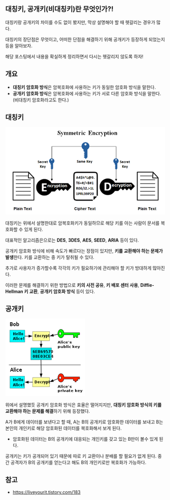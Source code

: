 ## 대칭키, 공개키(비대칭키)란 무엇인가?!

대칭키랑 공개키의 차이를 수도 없이 봤지만, 막상 설명해야 할 때 헷갈리는 경우가 많다.

대칭키의 장단점은 무엇이고, 어떠한 단점을 해결하기 위해 공개키가 등장하게 되었는지 등을 알아보자.

해당 포스팅에서 내용을 확실하게 정리하면서 다시는 헷갈리지 않도록 하자!

## 개요

- **대칭키 암호화 방식**은 암복호화에 사용하는 키가 동일한 암호화 방식을 말한다.
- **공개키 암호화 방식**은 암복호화에 사용하는 키가 서로 다른 암호화 방식을 말한다. (비대칭키 암호화라고도 한다.)

## 대칭키

![img.png](img.png)

대칭키는 위에서 설명한대로 암복호화키가 동일하므로 해당 키를 아는 사람이 문서를 복호화할 수 있게 된다.

대표적인 알고리즘은으로는 **DES**, **3DES**, **AES**, **SEED**, **ARIA** 등이 있다.

공개키 암호화 방식에 비해 속도가 빠르다는 장점이 있지만, **키를 교환해야 하는 문제가 발생**한다. 키를 교환하는 중 키가 탈취될 수 있다.

추가로 사용자가 증가할수록 각각의 키가 필요하기에 관리해야 할 키가 방대하게 많아진다.

이러한 문제를 해결하기 위한 방법으로 **키의 사전 공유**, **키 배포 센터 사용**, **Diffie-Hellman 키 교환**, **공개키 암호화 방식** 등이 있다.

## 공개키

![img_1.png](img_1.png)

위에서 설명했듯 공개키 암호화 방식은 효율은 떨어지지만, **대칭키 암호화 방식의 키를 교환해야 하는 문제를 해결**하기 위해 등장했다.

A가 B에게 데이터를 보낸다고 할 때, A는 B의 공개키로 암호화한 데이터를 보내고 B는 본인의 개인키로 해당 암호화된 데이터를 복호화해서 보게 된다.
- 암호화된 데이터는 B의 공개키에 대응되는 개인키를 갖고 있는 B만이 볼수 있게 된다.

공개키는 키가 공개되어 있기 때문에 따로 키 교환이나 분배를 할 필요가 없게 된다. 중간 공격자가 B의 공개키를 얻는다고 해도 B의 개인키로만 복호화가 가능하다.

## 참고
- https://liveyourit.tistory.com/183
